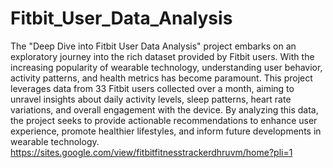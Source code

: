# Fitbit_User_Data_Analysis
The "Deep Dive into Fitbit User Data Analysis" project embarks on an exploratory journey into the rich dataset provided by Fitbit users. With the increasing popularity of wearable technology, understanding user behavior, activity patterns, and health metrics has become paramount. This project leverages data from 33 Fitbit users collected over a month, aiming to unravel insights about daily activity levels, sleep patterns, heart rate variations, and overall engagement with the device. By analyzing this data, the project seeks to provide actionable recommendations to enhance user experience, promote healthier lifestyles, and inform future developments in wearable technology. 
https://sites.google.com/view/fitbitfitnesstrackerdhruvm/home?pli=1
